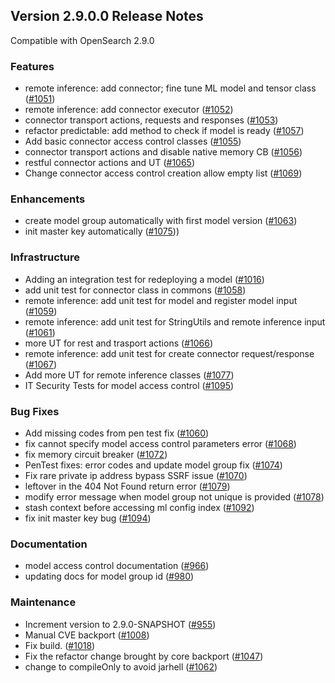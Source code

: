 ## Version 2.9.0.0 Release Notes

Compatible with OpenSearch 2.9.0


### Features

* remote inference: add connector; fine tune ML model and tensor class ([#1051](https://github.com/opensearch-project/ml-commons/pull/1051))
* remote inference: add connector executor ([#1052](https://github.com/opensearch-project/ml-commons/pull/1052))
* connector transport actions, requests and responses ([#1053](https://github.com/opensearch-project/ml-commons/pull/1053))
* refactor predictable: add method to check if model is ready ([#1057](https://github.com/opensearch-project/ml-commons/pull/1057))
* Add basic connector access control classes ([#1055](https://github.com/opensearch-project/ml-commons/pull/1055))
* connector transport actions and disable native memory CB ([#1056](https://github.com/opensearch-project/ml-commons/pull/1056))
* restful connector actions and UT ([#1065](https://github.com/opensearch-project/ml-commons/pull/1065))
* Change connector access control creation allow empty list ([#1069](https://github.com/opensearch-project/ml-commons/pull/1069))

### Enhancements

* create model group automatically with first model version ([#1063](https://github.com/opensearch-project/ml-commons/pull/1063))
* init master key automatically ([#1075](https://github.com/opensearch-project/ml-commons/pull/1075)))

### Infrastructure

* Adding an integration test for redeploying a model ([#1016](https://github.com/opensearch-project/ml-commons/pull/1016))
* add unit test for connector class in commons ([#1058](https://github.com/opensearch-project/ml-commons/pull/1058))
* remote inference: add unit test for model and register model input ([#1059](https://github.com/opensearch-project/ml-commons/pull/1059))
* remote inference: add unit test for StringUtils and remote inference input ([#1061](https://github.com/opensearch-project/ml-commons/pull/1061))
* more UT for rest and trasport actions ([#1066](https://github.com/opensearch-project/ml-commons/pull/1066))
* remote inference: add unit test for create connector request/response ([#1067](https://github.com/opensearch-project/ml-commons/pull/1067))
* Add more UT for remote inference classes ([#1077](https://github.com/opensearch-project/ml-commons/pull/1077))
* IT Security Tests for model access control ([#1095](https://github.com/opensearch-project/ml-commons/pull/1095))

### Bug Fixes

* Add missing codes from pen test fix ([#1060](https://github.com/opensearch-project/ml-commons/pull/1060))
* fix cannot specify model access control parameters error ([#1068](https://github.com/opensearch-project/ml-commons/pull/1068))
* fix memory circuit breaker ([#1072](https://github.com/opensearch-project/ml-commons/pull/1072))
* PenTest fixes: error codes and update model group fix ([#1074](https://github.com/opensearch-project/ml-commons/pull/1074))
* Fix rare private ip address bypass SSRF issue ([#1070](https://github.com/opensearch-project/ml-commons/pull/1070))
* leftover in the 404 Not Found return error ([#1079](https://github.com/opensearch-project/ml-commons/pull/1079))
* modify error message when model group not unique is provided ([#1078](https://github.com/opensearch-project/ml-commons/pull/1078))
* stash context before accessing ml config index ([#1092](https://github.com/opensearch-project/ml-commons/pull/1092))
* fix init master key bug ([#1094](https://github.com/opensearch-project/ml-commons/pull/1094))

### Documentation

* model access control documentation ([#966](https://github.com/opensearch-project/ml-commons/pull/966))
* updating docs for model group id ([#980](https://github.com/opensearch-project/ml-commons/pull/980))

### Maintenance

* Increment version to 2.9.0-SNAPSHOT ([#955](https://github.com/opensearch-project/ml-commons/pull/955))
* Manual CVE backport ([#1008](https://github.com/opensearch-project/ml-commons/pull/1008))
* Fix build. ([#1018](https://github.com/opensearch-project/ml-commons/pull/1018))
* Fix the refactor change brought by core backport ([#1047](https://github.com/opensearch-project/ml-commons/pull/1047))
* change to compileOnly to avoid jarhell ([#1062](https://github.com/opensearch-project/ml-commons/pull/1062))

